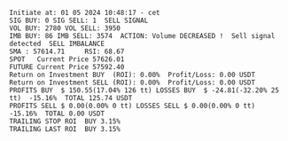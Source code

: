     Initiate at: 01 05 2024 10:48:17 - cet
    SIG BUY: 0 SIG SELL: 1  SELL SIGNAL
    VOL BUY: 2780 VOL SELL: 3950
    IMB BUY: 86 IMB SELL: 3574  ACTION: Volume DECREASED !  Sell signal detected  SELL IMBALANCE
    SMA : 57614.71     RSI: 68.67
    SPOT   Current Price 57626.01
    FUTURE Current Price 57592.40
    Return on Investment BUY  (ROI): 0.00%  Profit/Loss: 0.00 USDT
    Return on Investment SELL (ROI): 0.00%  Profit/Loss: 0.00 USDT
    PROFITS BUY  $ 150.55(17.04% 126 tt) LOSSES BUY  $ -24.81(-32.20% 25 tt)  -15.16%  TOTAL 125.74 USDT
    PROFITS SELL $ 0.00(0.00% 0 tt) LOSSES SELL $ 0.00(0.00% 0 tt)  -15.16%  TOTAL 0.00 USDT
    TRAILING STOP ROI  BUY 3.15%
    TRAILING LAST ROI  BUY 3.15%
